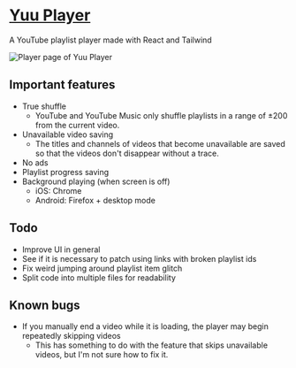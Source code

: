 # [Yuu Player](https://yuu.pages.dev/)
A YouTube playlist player made with React and Tailwind

![Player page of Yuu Player](https://i.imgur.com/sljqXUG.png)

## Important features
- True shuffle
  - YouTube and YouTube Music only shuffle playlists in a range of ±200 from the current video.
- Unavailable video saving
  - The titles and channels of videos that become unavailable are saved so that the videos don't disappear without a trace.
- No ads
- Playlist progress saving
- Background playing (when screen is off)
  - iOS: Chrome
  - Android: Firefox + desktop mode

## Todo
- Improve UI in general
- See if it is necessary to patch using links with broken playlist ids
- Fix weird jumping around playlist item glitch
- Split code into multiple files for readability

## Known bugs
- If you manually end a video while it is loading, the player may begin repeatedly skipping videos
  - This has something to do with the feature that skips unavailable videos, but I'm not sure how to fix it.
